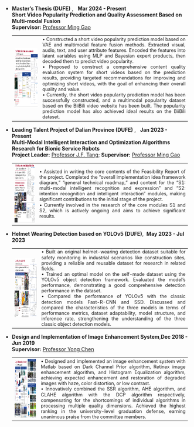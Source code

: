 - **Master’s Thesis (DUFE)** ,&nbsp;&nbsp; **Mar 2024 - Present**  
  **Short Video Popularity Prediction and Quality Assessment Based on Multi-modal Fusion**  
  **Supervisor:** [Professor Ming Gao](https://scholar.google.com/citations?user=GKptKm8AAAAJ&hl=zh-CN&oi=ao)  

  <table>
  <tr>
  <td><img src="static/assets/img/graducation_thesis.png" width="280" height="160" style="margin-right: 15px;"/></td>
  <td style="font-size: 0.9em; line-height: 1.2em; text-align: justify;">
  • Constructed a short video popularity prediction model based on VAE and multimodal feature fusion methods. Extracted visual, audio, text, and user attribute features. Encoded the features into latent variables using MLP and Bayesian expert products, then decoded them to predict video popularity.<br>
  • Proposed to construct a comprehensive content quality evaluation system for short videos based on the prediction results, providing targeted recommendations for improving and optimizing short videos, with the goal of enhancing their overall quality and value.<br>
  • Currently, the short video popularity prediction model has been successfully constructed, and a multimodal popularity dataset based on the BiiBili video website has been built. The popularity prediction model has also achieved ideal results on the BiiBili dataset.  
  </td>
  </tr>
  </table>

- **Leading Talent Project of Dalian Province (DUFE)** ,&nbsp;&nbsp; **Jan 2023 - Present**  
  **Multi-Modal Intelligent Interaction and Optimization Algorithms Research for Bionic Service Robots**  
  **Project Leader:** [Professor J.F. Tang](https://xueshu.baidu.com/scholarID/CN-BU734BVJ); **Supervisor:** [Professor Ming Gao](https://scholar.google.com/citations?user=GKptKm8AAAAJ&hl=zh-CN&oi=ao)  

  <table>
  <tr>
  <td><img src="static/assets/img/multimodel_service_robots.png" width="280" height="160" style="margin-right: 15px;"/></td>
  <td style="font-size: 0.9em; line-height: 1.2em; text-align: justify;">
  • Assisted in writing the core contents of the Feasibility Report of the project. Completed the “overall implementation idea framework diagram,” “general technical roadmap,” and content for the “S1: multi-modal intelligent recognition and expression” and “S2: intention recognition and intelligent interaction” modules, making significant contributions to the initial stage of the project.<br>
  • Currently involved in the research of the core modules S1 and S2, which is actively ongoing and aims to achieve significant results.  
  </td>
  </tr>
  </table>

- **Helmet Wearing Detection based on YOLOv5 (DUFE)**,&nbsp;&nbsp;**May 2023 - Jul 2023**<br>

  <table>
  <tr>
  <td><img src="static/assets/img/YOLOV5.png" width="280" height="160" style="margin-right: 15px;"/></td>
  <td style="font-size: 0.9em; line-height: 1.2em; text-align: justify;">
  • Built an original helmet-wearing detection dataset suitable for safety monitoring in industrial scenarios like construction sites, providing a reliable and reusable dataset for research in related fields.<br>
  • Trained an optimal model on the self-made dataset using the YOLOv5 object detection framework. Evaluated the model’s performance, demonstrating a good comprehensive detection performance in the dataset.<br>
  • Compared the performance of YOLOv5 with the classic detection models Fast-R-CNN and SSD. Discussed and compared the characteristics of the three models in terms of performance metrics, dataset adaptability, model structure, and inference rate, strengthening the understanding of the three classic object detection models.  
  </td>
  </tr>
  </table>

- **Design and Implementation of Image Enhancement System**,**Dec 2018 - Jun 2019**<br>
  **Supervisor:** [Professor Yong Chen](https://xueshu.baidu.com/scholarID/CN-BB74F05J?site=xueshu_ri)  

  <table>
  <tr>
  <td><img src="static/assets/img/undergraducate_thesis.png" width="280" height="160" style="margin-right: 15px;"/></td>
  <td style="font-size: 0.9em; line-height: 1.2em; text-align: justify;">
  • Designed and implemented an image enhancement system with Matlab based on Dark Channel Prior algorithm, Retinex image enhancement algorithm, and Histogram Equalization algorithm, achieving expected enhancement and restoration of degraded images with haze, color distortion, or low contrast.<br>
  • Innovatively combined the SSR algorithm, AHE algorithm, and CLAHE algorithm with the DCP algorithm respectively, compensating for the shortcomings of individual algorithms in processing multiple quality dimensions. Achieved the highest ranking in the university-level graduation defense, earning unanimous praise from the committee members.  
  </td>
  </tr>
  </table>
